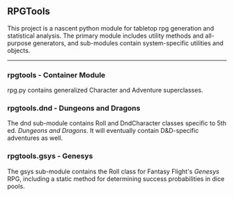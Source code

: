 ## RPGTools ##
This project is a nascent python module for tabletop rpg generation and statistical analysis. The primary module includes utility methods and all-purpose generators, and sub-modules contain system-specific utilities and objects.
* * * * *
### rpgtools - Container Module ###
rpg.py contains generalized Character and Adventure superclasses.

### rpgtools.dnd - Dungeons and Dragons ###
The dnd sub-module contains Roll and DndCharacter classes specific to 5th ed. _Dungeons and Dragons_. It will eventually contain D&D-specific adventures as well.

### rpgtools.gsys - Genesys ###
The gsys sub-module contains the Roll class for Fantasy Flight's _Genesys_ RPG, including a static method for determining success probabilities in dice pools.

